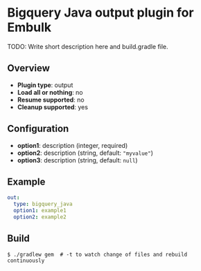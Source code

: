 # Bigquery Java output plugin for Embulk

TODO: Write short description here and build.gradle file.

## Overview

* **Plugin type**: output
* **Load all or nothing**: no
* **Resume supported**: no
* **Cleanup supported**: yes

## Configuration

- **option1**: description (integer, required)
- **option2**: description (string, default: `"myvalue"`)
- **option3**: description (string, default: `null`)

## Example

```yaml
out:
  type: bigquery_java
  option1: example1
  option2: example2
```


## Build

```
$ ./gradlew gem  # -t to watch change of files and rebuild continuously
```
